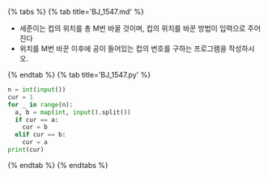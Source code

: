 {% tabs %}
{% tab title='BJ_1547.md' %}

* 세준이는 컵의 위치를 총 M번 바꿀 것이며, 컵의 위치를 바꾼 방법이 입력으로 주어진다
* 위치를 M번 바꾼 이후에 공이 들어있는 컵의 번호를 구하는 프로그램을 작성하시오.

{% endtab %}
{% tab title='BJ_1547.py' %}

```py
n = int(input())
cur = 1
for _ in range(n):
  a, b = map(int, input().split())
  if cur == a:
    cur = b
  elif cur == b:
    cur = a
print(cur)
```

{% endtab %}
{% endtabs %}
